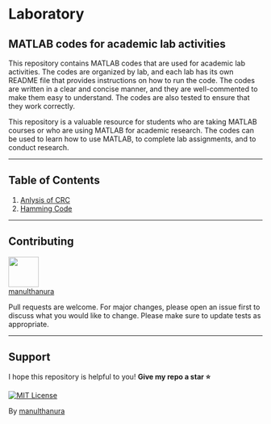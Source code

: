 # Laboratory

## MATLAB codes for academic lab activities

This repository contains MATLAB codes that are used for academic lab activities. The codes are organized by lab, and each lab has its own README file that provides instructions on how to run the code. The codes are written in a clear and concise manner, and they are well-commented to make them easy to understand. The codes are also tested to ensure that they work correctly.

This repository is a valuable resource for students who are taking MATLAB courses or who are using MATLAB for academic research. The codes can be used to learn how to use MATLAB, to complete lab assignments, and to conduct research.

----------
## Table of Contents

01. [Anlysis of CRC](./Analysis%20of%20Cyclic%20Redundancy%20Check%20(CRC))
02. [Hamming Code](./Hamming%20Code/HammingCode.m)

----------

## Contributing

[<img src="https://github.com/manulthanura.png" width="60px;"/><br /><sub><a href="https://github.com/manulthanura">manulthanura</a></sub>](https://github.com/manulthanura/Laboratory)
<!-- <a href = "https://github.com/Tanu-N-Prabhu/Python/graphs/contributors">
  <img src = "https://contrib.rocks/image?repo = manulthanura/Laboratory"/>
</a> -->

Pull requests are welcome. For major changes, please open an issue first to discuss what you would like to change.
Please make sure to update tests as appropriate.

----------

## Support

I hope this repository is helpful to you! **Give my repo a star :star:**

[![MIT License](https://img.shields.io/badge/Donate-Buy%20Me%20A%20Coffee-orange.svg?style=flat-square&logo=buymeacoffee)](https://www.buymeacoffee.com/manulthanura)


By [manulthanura](https://github.com/manulthanura)
